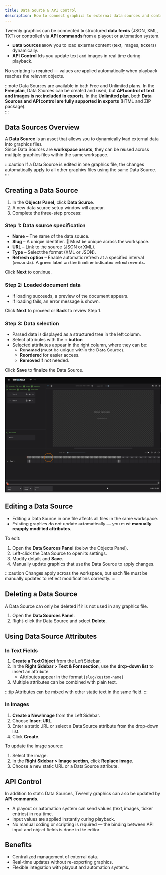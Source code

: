 ```yaml
---
title: Data Source & API Control
description: How to connect graphics to external data sources and control them via API commands in Tweenly.
---
```


Tweenly graphics can be connected to structured **data feeds** (JSON, XML, TXT) or controlled via **API commands** from a playout or automation system.  
- **Data Sources** allow you to load external content (text, images, tickers) dynamically.  
- **API Control** lets you update text and images in real time during playback.  

No scripting is required — values are applied automatically when playback reaches the relevant objects.

:::note
Data Sources are available in both Free and Unlimited plans. In the **Free plan**, Data Sources can be created and used, but **API control of text and images is not included in exports**. In the **Unlimited plan**, both **Data Sources and API control are fully supported in exports** (HTML and ZIP package).  
:::

## Data Sources Overview

A **Data Source** is an asset that allows you to dynamically load external data into graphics files.  
Since Data Sources are **workspace assets**, they can be reused across multiple graphics files within the same workspace.

:::caution
If a Data Source is edited in one graphics file, the changes automatically apply to all other graphics files using the same Data Source.
:::

## Creating a Data Source

1. In the **Objects Panel**, click **Data Source**.  
2. A new data source setup window will appear.  
3. Complete the three-step process:  

### Step 1: Data source specification
- **Name** – The name of the data source.  
- **Slug** – A unique identifier. 🚨 Must be unique across the workspace.  
- **URL** – Link to the source (JSON or XML).  
- **Type** – Select the format (XML or JSON).  
- **Refresh option** – Enable automatic refresh at a specified interval (seconds). A green label on the timeline indicates refresh events.  

Click **Next** to continue.  

### Step 2: Loaded document data
- If loading succeeds, a preview of the document appears.  
- If loading fails, an error message is shown.  

Click **Next** to proceed or **Back** to review Step 1.  

### Step 3: Data selection
- Parsed data is displayed as a structured tree in the left column.  
- Select attributes with the **+ button**.  
- Selected attributes appear in the right column, where they can be:  
  - **Renamed** (must be unique within the Data Source).  
  - **Reordered** for easier access.  
  - **Removed** if not needed.  

Click **Save** to finalize the Data Source.  

![Data source](../../../assets/data-source/data-source-refresh.png)

## Editing a Data Source

- Editing a Data Source in one file affects all files in the same workspace.  
- Existing graphics do not update automatically — you must **manually reapply modified attributes**.  

To edit:  
1. Open the **Data Sources Panel** (below the Objects Panel).  
2. Left-click the Data Source to open its settings.  
3. Modify details and **Save**.  
4. Manually update graphics that use the Data Source to apply changes.  

:::caution
Changes apply across the workspace, but each file must be manually updated to reflect modifications correctly.
:::

## Deleting a Data Source

A Data Source can only be deleted if it is not used in any graphics file.  

1. Open the **Data Sources Panel**.  
2. Right-click the Data Source and select **Delete**.  

## Using Data Source Attributes

### In Text Fields
1. **Create a Text Object** from the Left Sidebar.  
2. In the **Right Sidebar > Text & Font section**, use the **drop-down list** to insert an attribute.  
   - Attributes appear in the format `{slug/custom-name}`.  
3. Multiple attributes can be combined with plain text.  

:::tip
Attributes can be mixed with other static text in the same field.
:::

### In Images
1. **Create a New Image** from the Left Sidebar.  
2. Choose **Insert URL**.  
3. Enter a static URL or select a Data Source attribute from the drop-down list.  
4. Click **Create**.  

To update the image source:  
1. Select the image.  
2. In the **Right Sidebar > Image section**, click **Replace image**.  
3. Choose a new static URL or a Data Source attribute.  

## API Control

In addition to static Data Sources, Tweenly graphics can also be updated by **API commands**.  
- A playout or automation system can send values (text, images, ticker entries) in real time.  
- Input values are applied instantly during playback.  
- No manual coding or scripting is required — the binding between API input and object fields is done in the editor.  

## Benefits

- Centralized management of external data.  
- Real-time updates without re-exporting graphics.  
- Flexible integration with playout and automation systems.  

